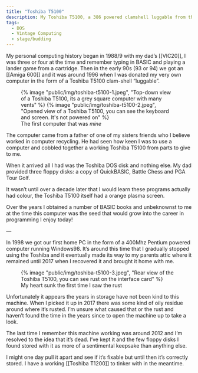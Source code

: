 ```yaml
---
title: "Toshiba T5100"
description: My Toshiba T5100, a 386 powered clamshell luggable from the 80s
tags: 
  - DOS
  - Vintage Computing
  - stage/budding
---
```


My personal computing history began in 1988/9 with my dad’s [[VIC20]], I was three or four at the time and remember typing in BASIC and playing a lander game from a cartridge. Then in the early 90s (93 or 94) we got an [[Amiga 600]] and it was around 1996 when I was donated my very own computer in the form of a Toshiba T5100 clam-shell “luggable”.

<figure class="three">
  <div>
    {% image "public/img/toshiba-t5100-1.jpeg", "Top-down view of a Toshiba T5100, its a grey square computer with many vents" %}
    {% image "public/img/toshiba-t5100-2.jpeg", "Opened view of a Toshiba T5100, you can see the keyboard and screen. It's not powered on" %}
  </div>
  <figcaption>The first computer that was <em>mine</em></figcaption>
</figure>

The computer came from a father of one of my sisters friends who I believe worked in computer recycling. He had seen how keen I was to use a computer and cobbled together a working Toshiba T5100 from parts to give to me.

When it arrived all I had was the Toshiba DOS disk and nothing else. My dad provided three floppy disks: a copy of QuickBASIC, Battle Chess and PGA Tour Golf.

It wasn’t until over a decade later that I would learn these programs actually had colour, the Toshiba T5100 itself had a orange plasma screen.

Over the years I obtained a number of BASIC books and unbeknownst to me at the time this computer was the seed that would grow into the career in programming I enjoy today!

—

In 1998 we got our first home PC in the form of a 400Mhz Pentium powered computer running Windows98. It’s around this time that I gradually stopped using the Toshiba and it eventually made its way to my parents attic where it remained until 2017 when I recovered it and brought it home with me.

<figure class="three">
  <div>
    {% image "public/img/toshiba-t5100-3.jpeg", "Rear view of the Toshiba T5100, you can see rust on the interface card" %}
  </div>
  <figcaption>My heart sunk the first time I saw the rust</figcaption>
</figure>

Unfortunately it appears the years in storage have not been kind to this machine. When I picked it up in 2017 there was some kind of oily residue around where it’s rusted. I’m unsure what caused that or the rust and haven’t found the time in the years since to open the machine up to take a look.

The last time I remember this machine working was around 2012 and I’m resolved to the idea that it’s dead. I’ve kept it and the few floppy disks I found stored with it as more of a sentimental keepsake than anything else.

I might one day pull it apart and see if it’s fixable but until then it’s correctly stored. I have a working [[Toshiba T1200]] to tinker with in the meantime.
